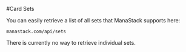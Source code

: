 #Card Sets

You can easily retrieve a list of all sets that ManaStack supports here:

`manastack.com/api/sets`

There is currently no way to retrieve individual sets. 
